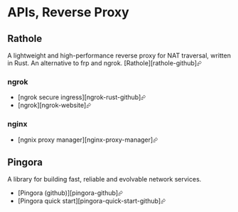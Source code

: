 # APIs, Reverse Proxy

## Rathole

A lightweight and high-performance reverse proxy for NAT traversal, written in Rust. An alternative to frp and ngrok. [Rathole][rathole-github]⮳

### ngrok

- [ngrok secure ingress][ngrok-rust-github]⮳
- [ngrok][ngrok-website]⮳

### nginx

- [ngnix proxy manager][nginx-proxy-manager]⮳

## Pingora

A library for building fast, reliable and evolvable network services.

- [Pingora (github)][pingora-github]⮳
- [Pingora quick start][pingora-quick-start-github]⮳
